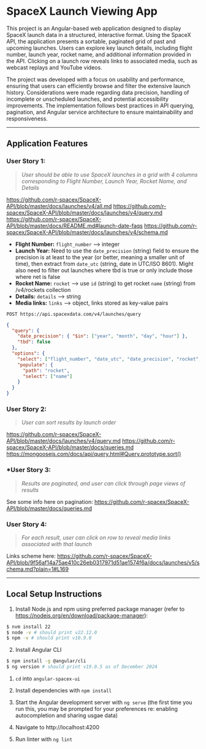 # **SpaceX Launch Viewing App**

This project is an Angular-based web application designed to display SpaceX launch data in a structured, interactive format. Using the SpaceX API, the application presents a sortable, paginated grid of past and upcoming launches. Users can explore key launch details, including flight number, launch year, rocket name, and additional information provided in the API. Clicking on a launch row reveals links to associated media, such as webcast replays and YouTube videos.

The project was developed with a focus on usability and performance, ensuring that users can efficiently browse and filter the extensive launch history. Considerations were made regarding data precision, handling of incomplete or unscheduled launches, and potential accessibility improvements. The implementation follows best practices in API querying, pagination, and Angular service architecture to ensure maintainability and responsiveness.

---

## **Application Features**

### **User Story 1:**
>_User should be able to use SpaceX launches in a grid with 4 columns corresponding to Flight Number, Launch Year, Rocket Name, and Details_

https://github.com/r-spacex/SpaceX-API/blob/master/docs/launches/v4/all.md
https://github.com/r-spacex/SpaceX-API/blob/master/docs/launches/v4/query.md
https://github.com/r-spacex/SpaceX-API/blob/master/docs/README.md#launch-date-faqs
https://github.com/r-spacex/SpaceX-API/blob/master/docs/launches/v4/schema.md

- **Flight Number:** `flight_number` --> integer
- **Launch Year:** Need to use the `date_precision` (string) field to ensure the precision is at least to the year (or better, meaning a smaller unit of time), then extract from `date_utc` (string, date in UTC/ISO 8601). Might also need to filter out launches where tbd is true or only include those where net is false
- **Rocket Name:** `rocket` --> use `id` (string) to get rocket `name` (string) from /v4/rockets collection
- **Details:** `details` --> string
- **Media links:** `links` --> object, links stored as key-value pairs

`POST https://api.spacexdata.com/v4/launches/query`

```json
{
  "query": {
    "date_precision": { "$in": ["year", "month", "day", "hour"] },
    "tbd": false
  },
  "options": {
    "select": ["flight_number", "date_utc", "date_precision", "rocket", "details", "links"],
    "populate": {
      "path": "rocket",
      "select": ["name"]
    }
  }
}
```

### **User Story 2:**
>_User can sort results by launch order_

https://github.com/r-spacex/SpaceX-API/blob/master/docs/launches/v4/query.md
https://github.com/r-spacex/SpaceX-API/blob/master/docs/queries.md
https://mongoosejs.com/docs/api/query.html#Query.prototype.sort()

### ***User Story 3:**
>_Results are paginated, and user can click through page views of results_

See some info here on pagination: https://github.com/r-spacex/SpaceX-API/blob/master/docs/queries.md

### **User Story 4:**
>_For each result, user can click on row to reveal media links associated with that launch_

Links scheme here: https://github.com/r-spacex/SpaceX-API/blob/9f56af14a75ae410c26eb0317971d51ae1574f6a/docs/launches/v5/schema.md?plain=1#L169

---

## **Local Setup Instructions**

1. Install Node.js and npm using preferred package manager (refer to https://nodejs.org/en/download/package-manager):

```bash
$ nvm install 22
$ node -v # should print v22.12.0
$ npm -v # should print v10.9.0
```

2. Install Angular CLI

```bash
$ npm install -g @angular/cli
$ ng version # should print v19.0.5 as of December 2024
```

1. `cd` into `angular-spacex-ui`

2. Install dependencies with `npm install`

3. Start the Angular development server with `ng serve` (the first time you run this, you may be prompted for your preferences re: enabling autocompletion and sharing usgae data)

4. Navigate to http://localhost:4200

5. Run linter with `ng lint`

